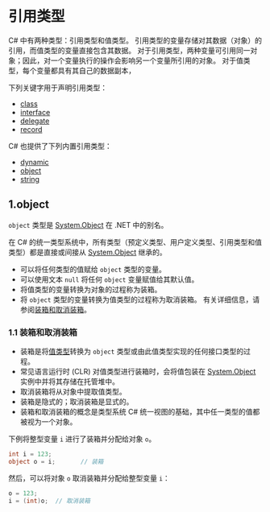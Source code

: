 # 引用类型

C# 中有两种类型：引用类型和值类型。 引用类型的变量存储对其数据（对象）的引用，而值类型的变量直接包含其数据。 对于引用类型，两种变量可引用同一对象；因此，对一个变量执行的操作会影响另一个变量所引用的对象。 对于值类型，每个变量都具有其自己的数据副本，

下列关键字用于声明引用类型：

- [class](https://learn.microsoft.com/zh-cn/dotnet/csharp/language-reference/keywords/class)
- [interface](https://learn.microsoft.com/zh-cn/dotnet/csharp/language-reference/keywords/interface)
- [delegate](https://learn.microsoft.com/zh-cn/dotnet/csharp/language-reference/builtin-types/reference-types#the-delegate-type)
- [record](https://learn.microsoft.com/zh-cn/dotnet/csharp/language-reference/builtin-types/record)

C# 也提供了下列内置引用类型：

- [dynamic](https://learn.microsoft.com/zh-cn/dotnet/csharp/language-reference/builtin-types/reference-types#the-dynamic-type)
- [object](https://learn.microsoft.com/zh-cn/dotnet/csharp/language-reference/builtin-types/reference-types#the-object-type)
- [string](https://learn.microsoft.com/zh-cn/dotnet/csharp/language-reference/builtin-types/reference-types#the-string-type)

## 1.object

`object` 类型是 [System.Object](https://learn.microsoft.com/zh-cn/dotnet/api/system.object) 在 .NET 中的别名。 

在 C# 的统一类型系统中，所有类型（预定义类型、用户定义类型、引用类型和值类型）都是直接或间接从 [System.Object](https://learn.microsoft.com/zh-cn/dotnet/api/system.object) 继承的。

- 可以将任何类型的值赋给 `object` 类型的变量。 
- 可以使用文本 `null` 将任何 `object` 变量赋值给其默认值。 
- 将值类型的变量转换为对象的过程称为装箱。
-  将 `object` 类型的变量转换为值类型的过程称为取消装箱。 有关详细信息，请参阅[装箱和取消装箱](https://learn.microsoft.com/zh-cn/dotnet/csharp/programming-guide/types/boxing-and-unboxing)。



### 1.1 装箱和取消装箱

- 装箱是将[值类型](https://learn.microsoft.com/zh-cn/dotnet/csharp/language-reference/builtin-types/value-types)转换为 `object` 类型或由此值类型实现的任何接口类型的过程。 
- 常见语言运行时 (CLR) 对值类型进行装箱时，会将值包装在 [System.Object](https://learn.microsoft.com/zh-cn/dotnet/api/system.object) 实例中并将其存储在托管堆中。
- 取消装箱将从对象中提取值类型。
- 装箱是隐式的；取消装箱是显式的。
- 装箱和取消装箱的概念是类型系统 C# 统一视图的基础，其中任一类型的值都被视为一个对象。

下例将整型变量 `i` 进行了装箱并分配给对象 `o`。

```cs
int i = 123;
object o = i;		// 装箱
```

然后，可以将对象 `o` 取消装箱并分配给整型变量 `i`：

```cs
o = 123;
i = (int)o;  // 取消装箱
```



